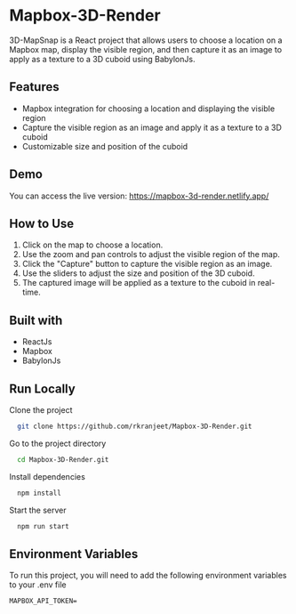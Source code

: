 # Mapbox-3D-Render

3D-MapSnap is a React project that allows users to choose a location on a Mapbox map, display the visible region, and then capture it as an image to apply as a texture to a 3D cuboid using BabylonJs.

## Features

- Mapbox integration for choosing a location and displaying the visible region
- Capture the visible region as an image and apply it as a texture to a 3D cuboid
- Customizable size and position of the cuboid

## Demo

You can access the live version: https://mapbox-3d-render.netlify.app/

## How to Use

1. Click on the map to choose a location.
2. Use the zoom and pan controls to adjust the visible region of the map.
3. Click the "Capture" button to capture the visible region as an image.
4. Use the sliders to adjust the size and position of the 3D cuboid.
5. The captured image will be applied as a texture to the cuboid in real-time.

## Built with

- ReactJs
- Mapbox
- BabylonJs

## Run Locally

Clone the project

```bash
  git clone https://github.com/rkranjeet/Mapbox-3D-Render.git
```

Go to the project directory

```bash
  cd Mapbox-3D-Render.git
```

Install dependencies

```bash
  npm install
```

Start the server

```bash
  npm run start
```

## Environment Variables

To run this project, you will need to add the following environment variables to your .env file

`MAPBOX_API_TOKEN=`
